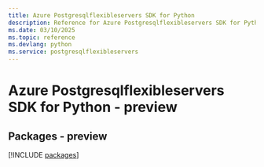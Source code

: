 ```yaml
---
title: Azure Postgresqlflexibleservers SDK for Python
description: Reference for Azure Postgresqlflexibleservers SDK for Python
ms.date: 03/10/2025
ms.topic: reference
ms.devlang: python
ms.service: postgresqlflexibleservers
---
```

# Azure Postgresqlflexibleservers SDK for Python - preview
## Packages - preview
[!INCLUDE [packages](postgresqlflexibleservers-index.md)]